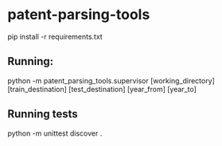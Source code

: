 patent-parsing-tools
====================

  pip install -r requirements.txt

## Running:

  python -m patent_parsing_tools.supervisor [working_directory] [train_destination] [test_destination] [year_from] [year_to]

## Running tests

  python -m unittest discover .

